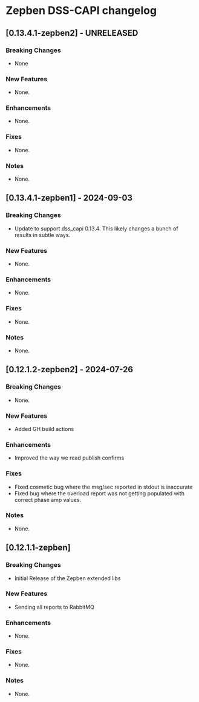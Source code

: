 # Zepben DSS-CAPI changelog
## [0.13.4.1-zepben2] - UNRELEASED
### Breaking Changes
* None

### New Features
* None.

### Enhancements
* None.

### Fixes
* None.

### Notes
* None.

## [0.13.4.1-zepben1] - 2024-09-03
### Breaking Changes
* Update to support dss_capi 0.13.4. This likely changes a bunch of results in subtle ways.

### New Features
* None.

### Enhancements
* None.

### Fixes
* None.

### Notes
* None.

## [0.12.1.2-zepben2] - 2024-07-26
### Breaking Changes
* None.

### New Features
* Added GH build actions

### Enhancements
* Improved the way we read publish confirms

### Fixes
* Fixed cosmetic bug where the msg/sec reported in stdout is inaccurate
* Fixed bug where the overload report was not getting populated with correct phase amp values.

### Notes
* None.

## [0.12.1.1-zepben] 
### Breaking Changes

* Initial Release of the Zepben extended libs

### New Features
* Sending all reports to RabbitMQ

### Enhancements
* None.

### Fixes
* None.

### Notes
* None.

